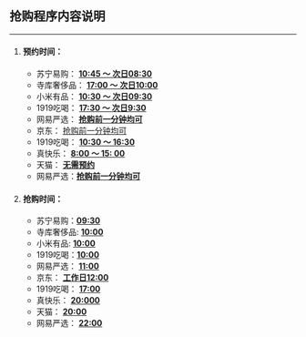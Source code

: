 ## 抢购程序内容说明

------



1. #### 预约时间：

    - 苏宁易购： <u>**10:45 ～ 次日08:30**</u>
    - 寺库奢侈品： <u>**17:00 ～ 次日10:00**</u>
    - 小米有品： <u>**10:30 ～ 次日09:30**</u>
    - 1919吃喝： <u>**17:30 ～ 次日9:30**</u>
    - 网易严选： <u>**抢购前一分钟均可**</u>
    - 京东： <u>抢购前一分钟均可</u>
    - 1919吃喝： <u>**10:30 ～ 16:30**</u>
    - 真快乐： <u>**8:00 ～ 15: 00**</u>
    - 天猫： <u>**无需预约**</u>
    - 网易严选：<u>**抢购前一分钟均可**</u>

2. #### 抢购时间：

    - 苏宁易购：<u>**09:30**</u>
    - 寺库奢侈品:  <u>**10:00**</u>
    - 小米有品: <u>**10:00**</u>
    - 1919吃喝：<u>**10:00**</u>
    - 网易严选： <u>**11:00**</u>
    - 京东： <u>**工作日12:00**</u>
    - 1919吃喝： <u>**17:00**</u>
    - 真快乐： <u>**20:000**</u>
    - 天猫： <u>**20:00**</u>
    - 网易严选： <u>**22:00**</u>

